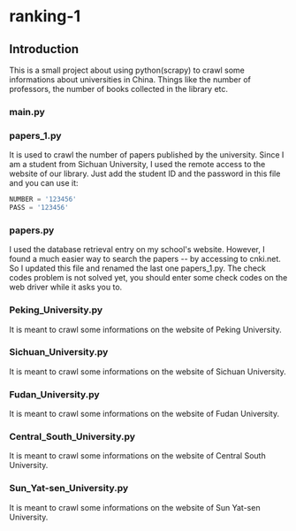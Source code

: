 # ranking-1

## Introduction

This is a small project about using python(scrapy) to crawl some informations about universities in China. Things like the number of professors, the number of books collected in the library etc. 

### main.py

### papers_1.py

It is used to crawl the number of papers published by the university. Since I am a student from Sichuan University, I used the remote access to the website of our library. Just add the student ID and the password in this file and you can use it: 

```python
NUMBER = '123456'
PASS = '123456'
```

### papers.py

I used the database retrieval entry on my school's website. However, I found a much easier way to search the papers -- by accessing to cnki.net. So I updated this file and renamed the last one papers_1.py. The check codes problem is not solved yet, you should enter some check codes on the web driver while it asks you to. 

### Peking_University.py

It is meant to crawl some informations on the website of Peking University. 

### Sichuan_University.py

It is meant to crawl some informations on the website of Sichuan University. 

### Fudan_University.py

It is meant to crawl some informations on the website of Fudan University. 

### Central_South_University.py

It is meant to crawl some informations on the website of Central South University. 

### Sun_Yat-sen_University.py

It is meant to crawl some informations on the website of Sun Yat-sen University. 
